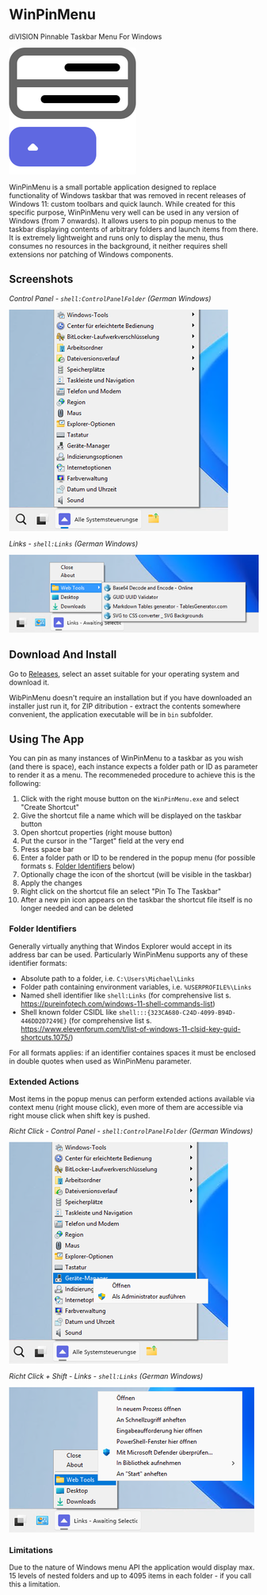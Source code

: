 # WinPinMenu
diVISION Pinnable Taskbar Menu For Windows

![logo](src/visuals/app.png)

WinPinMenu is a small portable application designed to replace functionality of Windows taskbar that was removed in recent releases of Windows 11: custom toolbars and quick launch. While created for this specific purpose, WinPinMenu very well can be used in any version of Windows (from 7 onwards). It allows users to pin popup menus to the taskbar displaying contents of arbitrary folders and launch items from there. It is extremely lightweight and runs only to display the menu, thus consumes no resources in the background, it neither requires shell extensions nor patching of Windows components.

## Screenshots
*Control Panel - `shell:ControlPanelFolder` (German Windows)*

![Popup Menu - Control Panel](doc/screenshots/menu-open-contol-panel.png)

*Links - `shell:Links` (German Windows)*

![Popup Menu - Links](doc/screenshots/menu-open-links.png)

## Download And Install
Go to [Releases](https://github.com/hatelamers/WinPinMenu/releases), select an asset suitable for your operating system and download it.

WibPinMenu doesn't require an installation but if you have downloaded an installer just run it, for ZIP ditribution - extract the contents somewhere convenient, the application executable will be in `bin` subfolder.

## Using The App
You can pin as many instances of WinPinMenu to a taskbar as you wish (and there is space), each instance expects a folder path or ID as parameter to render it as a menu. The recommeneded procedure to achieve this is the following:

1. Click with the right mouse button on the `WinPinMenu.exe` and select "Create Shortcut"
1. Give the shortcut file a name which will be displayed on the taskbar button
1. Open shortcut properties (right mouse button)
1. Put the cursor in the "Target" field at the very end
1. Press space bar
1. Enter a folder path or ID to be rendered in the popup menu (for possible formats s. [Folder Identifiers](#folder-identifiers) below)
1. Optionally chage the icon of the shortcut (will be visible in the taskbar)
1. Apply the changes
1. Right click on the shortcut file an select "Pin To The Taskbar"
1. After a new pin icon appears on the taskbar the shortcut file itself is no longer needed and can be deleted

### Folder Identifiers
Generally virtually anything that Windos Explorer would accept in its address bar can be used. Particularly WinPinMenu supports any of these identifier formats:

- Absolute path to a folder, i.e. `C:\Users\Michael\Links`
- Folder path containing environment variables, i.e. `%USERPROFILE%\Links`
- Named shell identifier like `shell:Links` (for comprehensive list s. https://pureinfotech.com/windows-11-shell-commands-list)
- Shell known folder CSIDL like `shell:::{323CA680-C24D-4099-B94D-446DD2D7249E}` (for comprehensive list s. https://www.elevenforum.com/t/list-of-windows-11-clsid-key-guid-shortcuts.1075/)

For all formats applies: if an identifier containes spaces it must be enclosed in double quotes when used as WinPinMenu parameter.

### Extended Actions
Most items in the popup menus can perform extended actions available via context menu (right mouse click), even more of them are accessible via right mouse click when shift key is pushed.

*Richt Click - Control Panel - `shell:ControlPanelFolder` (German Windows)*

![Popup Menu - Control Panel](doc/screenshots/context-menu-control-panel.png)

*Richt Click + Shift - Links - `shell:Links` (German Windows)*

![Popup Menu - Links](doc/screenshots/context-menu-ext-links.png)


### Limitations
Due to the nature of Windows menu API the application would display max. 15 levels of nested folders and up to 4095 items in each folder - if you call this a limitation.